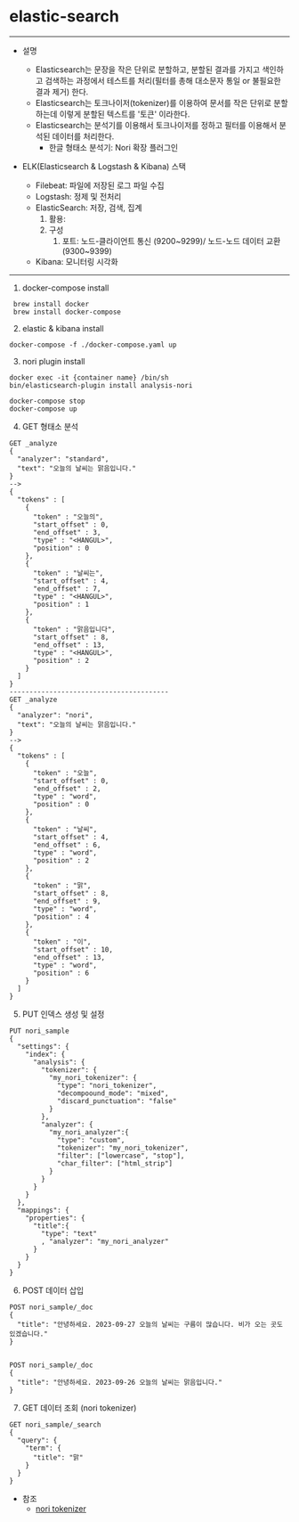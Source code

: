 # elastic-search

---------------------------
- 설명
  - Elasticsearch는 문장을 작은 단위로 분할하고, 분할된 결과를 가지고 색인하고 검색하는 과정에서 테스트를 처리(필터를 총해 대소문자 통일 or 불필요한 결과 제거) 한다.
  - Elasticsearch는 토크나이저(tokenizer)를 이용하여 문서를 작은 단위로 분할하는데 이렇게 분할된 텍스트를 '토큰' 이라한다.
  - Elasticsearch는 분석기를 이용해서 토크나이저를 정하고 필터를 이용해서 분석된 데이터를 처리한다.
    - 한글 형태소 분석기: Nori 확장 플러그인

- ELK(Elasticsearch & Logstash & Kibana) 스택 
  - Filebeat: 파일에 저장된 로그 파일 수집
  - Logstash: 정제 및 전처리
  - ElasticSearch: 저장, 검색, 집계
      1. 활용: 
      2. 구성
         1. 포트: 노드-클라이언트 통신 (9200~9299)/ 노드-노드 데이터 교환 (9300~9399)
  - Kibana: 모니터링 시각화


----------------------------

1. docker-compose install
```
 brew install docker
 brew install docker-compose
```
2. elastic & kibana install
```
docker-compose -f ./docker-compose.yaml up
```
3. nori plugin install
```
docker exec -it {container name} /bin/sh
bin/elasticsearch-plugin install analysis-nori

docker-compose stop
docker-compose up
```
4. GET 형태소 분석 

```
GET _analyze
{
  "analyzer": "standard",
  "text": "오늘의 날씨는 맑음입니다."
}
-->
{
  "tokens" : [
    {
      "token" : "오늘의",
      "start_offset" : 0,
      "end_offset" : 3,
      "type" : "<HANGUL>",
      "position" : 0
    },
    {
      "token" : "날씨는",
      "start_offset" : 4,
      "end_offset" : 7,
      "type" : "<HANGUL>",
      "position" : 1
    },
    {
      "token" : "맑음입니다",
      "start_offset" : 8,
      "end_offset" : 13,
      "type" : "<HANGUL>",
      "position" : 2
    }
  ]
}
----------------------------------------
GET _analyze
{
  "analyzer": "nori",
  "text": "오늘의 날씨는 맑음입니다."
}
-->
{
  "tokens" : [
    {
      "token" : "오늘",
      "start_offset" : 0,
      "end_offset" : 2,
      "type" : "word",
      "position" : 0
    },
    {
      "token" : "날씨",
      "start_offset" : 4,
      "end_offset" : 6,
      "type" : "word",
      "position" : 2
    },
    {
      "token" : "맑",
      "start_offset" : 8,
      "end_offset" : 9,
      "type" : "word",
      "position" : 4
    },
    {
      "token" : "이",
      "start_offset" : 10,
      "end_offset" : 13,
      "type" : "word",
      "position" : 6
    }
  ]
}
```

5. PUT 인덱스 생성 및 설정

```
PUT nori_sample
{
  "settings": {
    "index": {
      "analysis": {
        "tokenizer": {
          "my_nori_tokenizer": {
            "type": "nori_tokenizer",
            "decompoound_mode": "mixed",
            "discard_punctuation": "false"
          }
        },
        "analyzer": {
          "my_nori_analyzer":{
            "type": "custom",
            "tokenizer": "my_nori_tokenizer",
            "filter": ["lowercase", "stop"],
            "char_filter": ["html_strip"]
          }
        }
      }
    }
  },
  "mappings": {
    "properties": {
      "title":{
        "type": "text"
        , "analyzer": "my_nori_analyzer"
      }
    }
  }
}
```

6. POST 데이터 삽입
```
POST nori_sample/_doc
{
  "title": "안녕하세요. 2023-09-27 오늘의 날씨는 구름이 많습니다. 비가 오는 곳도 있겠습니다."
}


POST nori_sample/_doc
{
  "title": "안녕하세요. 2023-09-26 오늘의 날씨는 맑음입니다."
}
```
7. GET 데이터 조회 (nori tokenizer)
```
GET nori_sample/_search
{
  "query": {
    "term": {
      "title": "맑"
    }
  }
}
```
- 참조
  - [nori tokenizer](https://www.elastic.co/guide/en/elasticsearch/plugins/current/analysis-nori-tokenizer.html)
